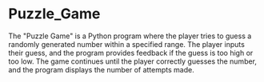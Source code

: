 # Puzzle_Game
The "Puzzle Game" is a Python program where the player tries to guess a randomly generated number within a specified range. The player inputs their guess, and the program provides feedback if the guess is too high or too low. The game continues until the player correctly guesses the number, and the program displays the number of attempts made.
